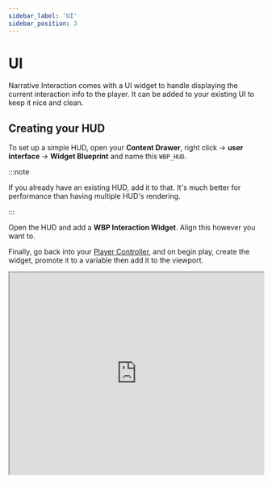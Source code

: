 ```yaml
---
sidebar_label: 'UI'
sidebar_position: 3
---
```


# UI

Narrative Interaction comes with a UI widget to handle displaying the current interaction info to the player. It can be added to your existing UI to keep it nice and clean.

## Creating your HUD

To set up a simple HUD, open your **Content Drawer**, right click -> **user interface** -> **Widget Blueprint** and name this `WBP_HUD`.

:::note

If you already have an existing HUD, add it to that. It's much better for performance than having multiple HUD's rendering.

:::

Open the HUD and add a **WBP Interaction Widget**. Align this however you want to.

Finally, go back into your [Player Controller](../../player-controller/index.md), and on begin play, create the widget, promote it to a variable then add it to the viewport.

<iframe src="https://blueprintue.com/render/zpfvq3f1/" width="100%" height="400" scrolling="no" allowfullscreen></iframe>